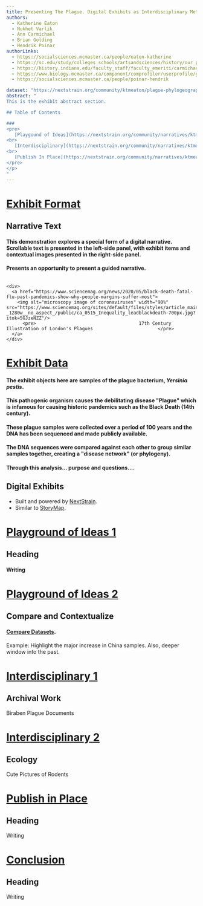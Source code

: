 ```yaml
---
title: Presenting The Plague. Digital Exhibits as Interdisciplinary Method
authors:
  - Katherine Eaton
  - Nukhet Varlik
  - Ann Carmichael
  - Brian Golding
  - Hendrik Poinar
authorLinks:
  - https://socialsciences.mcmaster.ca/people/eaton-katherine
  - https://sc.edu/study/colleges_schools/artsandsciences/history/our_people/directory/nukhet.php
  - https://history.indiana.edu/faculty_staff/faculty_emeriti/carmichael_ann.html
  - https://www.biology.mcmaster.ca/component/comprofiler/userprofile/golding.html
  - https://socialsciences.mcmaster.ca/people/poinar-hendrik

dataset: "https://nextstrain.org/community/ktmeaton/plague-phylogeography/cui2013Remote?d=map"
abstract: "
This is the exhibit abstract section.

## Table of Contents

###
<pre>
   [Playgound of Ideas](https://nextstrain.org/community/narratives/ktmeaton/plague-phylogeography/DHSI2020Remote?n=1)
<br>
   [Interdisciplinary](https://nextstrain.org/community/narratives/ktmeaton/plague-phylogeography/DHSI2020Remote?n=1)
<br>
   [Publish In Place](https://nextstrain.org/community/narratives/ktmeaton/plague-phylogeography/DHSI2020Remote?n=1)
</pre>
</p>
"
---
```


<!----------------------------------------------------------------------------->
<!--                              Exhibit Format                             -->
<!----------------------------------------------------------------------------->

# [Exhibit Format](https://nextstrain.org/community/ktmeaton/plague-phylogeography/cui2013Remote?m=num_date&s=GCA_000013825.1_ASM1382v1_genomic)

## Narrative Text

#### This demonstration explores a special form of a digital narrative. Scrollable text is presented in the left-side panel, with exhibit items and contextual images presented in the right-side panel.

#### Presents an opportunity to present a guided narrative.

```auspiceMainDisplayMarkdown

<div>
  <a href="https://www.sciencemag.org/news/2020/05/black-death-fatal-flu-past-pandemics-show-why-people-margins-suffer-most">
    <img alt="microscopy image of coronaviruses" width="90%" src="https://www.sciencemag.org/sites/default/files/styles/article_main_image_-_1280w__no_aspect_/public/ca_0515_Inequality_leadblackdeath-700px.jpg?itok=5GJzeNZZ"/>
      <pre>                                      17th Century Illustration of London's Plagues                        </pre>
  </a>
</div>

```

# [Exhibit Data](https://nextstrain.org/community/ktmeaton/plague-phylogeography/cui2013Remote?m=num_date)

#### The exhibit objects here are samples of the plague bacterium, *Yersinia pestis*.

#### This pathogenic organism causes the debilitating disease "Plague" which is infamous for causing historic pandemics such as the Black Death (14th century).

#### These plague samples were collected over a period of 100 years and the DNA has been sequenced and made publicly available.

#### The DNA sequences were compared against each other to group similar samples together, creating a "disease network" (or phylogeny).

#### Through this analysis... purpose and questions....


## Digital Exhibits

* Built and powered by [NextStrain](https://nextstrain.org/).
* Similar to [StoryMap](https://storymaps-classic.arcgis.com/en/).

<!----------------------------------------------------------------------------->
<!--                             Idea Playground                             -->
<!----------------------------------------------------------------------------->

# [Playground of Ideas 1](https://nextstrain.org/community/ktmeaton/plague-phylogeography/cui2013Remote?m=num_date)

## Heading

#### Writing

# [Playground of Ideas 2](https://nextstrain.org/community/ktmeaton/plague-phylogeography/cui2013Remote)

## Compare and Contextualize

#### [Compare Datasets](https://nextstrain.org/community/ktmeaton/plague-phylogeography/morelli2010Local:community/ktmeaton/plague-phylogeography/cui2013Local?c=BioSampleGeographicLocation&m=num_date).

Example: Highlight the major increase in China samples.
Also, deeper window into the past.

<!----------------------------------------------------------------------------->
<!--                            Interdisciplinary                            -->
<!----------------------------------------------------------------------------->

# [Interdisciplinary 1](https://nextstrain.org/community/ktmeaton/plague-phylogeography/cui2013Remote?d=map&m=num_date&p=full&animate=1300-01-01,2006-01-01,1,0,30000)

## Archival Work

Biraben Plague Documents

# [Interdisciplinary 2](https://nextstrain.org/community/ktmeaton/plague-phylogeography/cui2013Remote?c=BioSampleHost&legend=open)

## Ecology

Cute Pictures of Rodents

<!----------------------------------------------------------------------------->
<!--                            Publish In Place                             -->
<!----------------------------------------------------------------------------->

# [Publish in Place](https://nextstrain.org/community/ktmeaton/plague-phylogeography/cui2013Remote)

## Heading

Writing

<!----------------------------------------------------------------------------->
<!--                               Conclusion                                -->
<!----------------------------------------------------------------------------->

# [Conclusion](https://nextstrain.org/community/ktmeaton/plague-phylogeography/cui2013Remote)

## Heading

Writing
